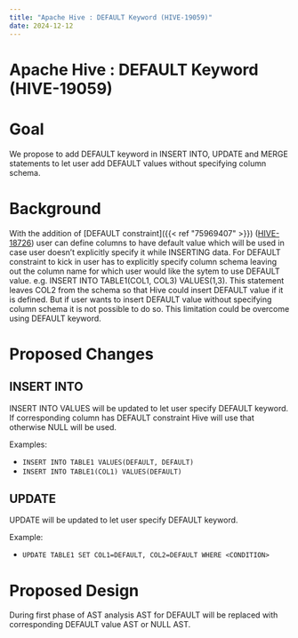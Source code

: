 ```yaml
---
title: "Apache Hive : DEFAULT Keyword (HIVE-19059)"
date: 2024-12-12
---
```


# Apache Hive : DEFAULT Keyword (HIVE-19059)

# Goal

We propose to add DEFAULT keyword in INSERT INTO, UPDATE and MERGE statements to let user add DEFAULT values without specifying column schema.

# Background

With the addition of [DEFAULT constraint]({{< ref "75969407" >}}) ([HIVE-18726](https://issues.apache.org/jira/browse/HIVE-18726)) user can define columns to have default value which will be used in case user doesn’t explicitly specify it while INSERTING data. For DEFAULT constraint to kick in user has to explicitly specify column schema leaving out the column name for which user would like the sytem to use DEFAULT value. e.g. INSERT INTO TABLE1(COL1, COL3) VALUES(1,3). This statement leaves COL2 from the schema so that Hive could insert DEFAULT value if it is defined. But if user wants to insert DEFAULT value without specifying column schema it is not possible to do so. This limitation could be overcome using DEFAULT keyword. 

# Proposed Changes

## INSERT INTO

INSERT INTO VALUES will be updated to let user specify DEFAULT keyword. If corresponding column has DEFAULT constraint Hive will use that otherwise NULL will be used.

Examples:

* `INSERT INTO TABLE1 VALUES(DEFAULT, DEFAULT)`
* `INSERT INTO TABLE1(COL1) VALUES(DEFAULT)`

## UPDATE

UPDATE will be updated to let user specify DEFAULT keyword.

Example:

* `UPDATE TABLE1 SET COL1=DEFAULT, COL2=DEFAULT WHERE <CONDITION>`

# Proposed Design

During first phase of AST analysis AST for DEFAULT will be replaced with corresponding DEFAULT value AST or NULL AST.

 

 

